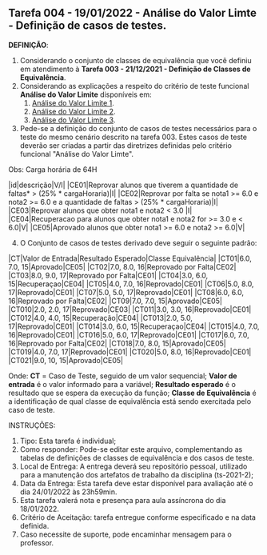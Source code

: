 ## Tarefa 004 - 19/01/2022 - Análise do Valor Limte - Definição de casos de testes.

**DEFINIÇÃO**:
1. Considerando o conjunto de classes de equivalência que você definiu em atendimento à **Tarefa 003 - 21/12/2021 - Definição de Classes de Equivalência**.
2. Considerando as explicações a respeito do critério de teste funcional **Análise do Valor Limite** disponíveis em:
   1. [Análise do Valor Limite 1](https://viniciuspessoni.com/2020/03/15/analise-do-valor-limite/).
   2. [Análise do Valor Limite 2](https://www.youtube.com/watch?v=EQU5ODvmwzs).
   3. [Análise do Valor Limite 3](https://www.youtube.com/watch?v=jX7uyaTAn-k).
3. Pede-se a definição do conjunto de casos de testes necessários para o teste do mesmo cenário descrito na tarefa 003. Estes casos de teste deverão ser criadas a partir das diretrizes definidas pelo critério funcional "Análise do Valor Limte".
 
Obs: Carga horária de 64H

|id|descrição|V/I|
|CE01|Reprovar alunos que tiverem a quantidade de faltas*  > (25% * cargaHoraria)|I|
|CE02|Reprovar por falta se nota1 >= 6.0 e nota2 >= 6.0 e a quantidade de faltas > (25% * cargaHoraria)|I|
|CE03|Reprovar alunos que obter nota1 e nota2 <  3.0 |I|
|CE04|Recuperacao para alunos que obter nota1 e nota2 for >= 3.0 e < 6.0|V|
|CE05|Aprovado alunos que obter nota1 >= 6.0 e nota2  >= 6.0|V|

4. O Conjunto de casos de testes derivado deve seguir o seguinte padrão:

|CT|Valor de Entrada|Resultado Esperado|Classe Equivalência|
|CT01|6.0, 7.0, 15|Aprovado|CE05|
|CT02|7.0, 8.0, 16|Reprovado por Falta|CE02|
|CT03|8.0, 9.0, 17|Reprovado por Falta|CE01|
|CT04|3.0, 6.0, 15|Recuperaçao|CE04|
|CT05|4.0, 7.0, 16|Reprovado|CE01|
|CT06|5.0, 8.0, 17|Reprovado|CE01|
|CT07|5.0, 5.0, 17|Reprovado|CE01|
|CT08|6.0, 6.0, 16|Reprovado por Falta|CE02|
|CT09|7.0, 7.0, 15|Aprovado|CE05|
|CT010|2.0, 2.0, 17|Reprovado|CE03|
|CT011|3.0, 3.0, 16|Reprovado|CE01|
|CT012|4.0, 4.0, 15|Recuperação|CE04|
|CT013|2.0, 5.0, 17|Reprovado|CE01|
|CT014|3.0, 6.0, 15|Recuperaçao|CE04|
|CT015|4.0, 7.0, 16|Reprovado|CE01|
|CT016|5.0, 6.0, 17|Reprovado|CE01|
|CT017|6.0, 7.0, 16|Reprovado por Falta|CE02|
|CT018|7.0, 8.0, 15|Aprovado|CE05|
|CT019|4.0, 7.0, 17|Reprovado|CE01|
|CT020|5.0, 8.0, 16|Reprovado|CE01|
|CT021|9.0, 10, 15|Aprovado|CE05|


Onde:
**CT** = Caso de Teste, seguido de um valor sequencial;
**Valor de entrada** é o valor informado para a variável;
**Resultado esperado** é o resultado que se espera da execução da função;
**Classe de Equivalência** é a identificação de qual classe de equivalência está sendo exercitada pelo caso de teste.

INSTRUÇÕES:
1. Tipo: Esta tarefa é individual;
2. Como responder: Pode-se editar este arquivo, complementando as tabelas de definições de classes de equivalência e dos casos de teste.
3. Local de Entrega: A entrega deverá seu repositório pessoal, utilizado para a manutenção dos artefatos de trabalho da disciplina (ts-2021-2);
4. Data da Entrega: Esta tarefa deve estar disponível para avaliação até o dia 24/01/2022 às 23h59min.
5. Esta tarefa valerá nota e presença para aula assíncrona do dia 18/01/2022.
6. Critério de Aceitação: tarefa entregue conforme especificado e na data definida.
7. Caso necessite de suporte, pode encaminhar mensagem para o professor.
